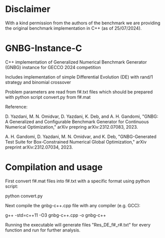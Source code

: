 # Disclaimer

With a kind permission from the  authors of the benchmark we are providing the original benchmark implementation in C++ (as of 25/07/2024).

# GNBG-Instance-C
C++ implementation of Generalized Numerical Benchmark Generator (GNBG) instance for GECCO 2024 competition

Includes implementation of simple Differential Evolution (DE) with rand/1 strategy and binomial crossover

Problem parameters are read from f#.txt files which should be prepared with python script convert.py from f#.mat

Reference:

D. Yazdani, M. N. Omidvar, D. Yazdani, K. Deb, and A. H. Gandomi, "GNBG: A Generalized and Configurable Benchmark Generator for Continuous Numerical Optimization," arXiv prepring	arXiv:2312.07083, 2023.
  
A. H. Gandomi, D. Yazdani, M. N. Omidvar, and K. Deb, "GNBG-Generated Test Suite for Box-Constrained Numerical Global Optimization," arXiv preprint arXiv:2312.07034, 2023.

# Compilation and usage
First convert f#.mat files into f#.txt with a specific format using python script:

python convert.py

Next compile the gnbg-c++.cpp file with any compiler (e.g. GCC):

g++ -std=c++11 -O3  gnbg-c++.cpp -o gnbg-c++

Running the executable will generate files "Res_DE_f#_r#.txt" for every function and run for further analysis.
